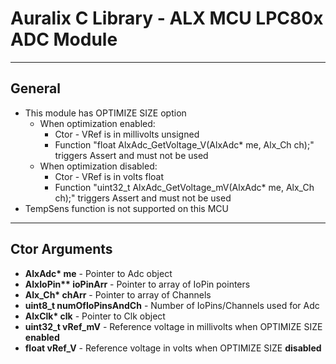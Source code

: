 # Auralix C Library - ALX MCU LPC80x ADC Module
---
## General
- This module has OPTIMIZE SIZE option
    - When optimization enabled:
        - Ctor - VRef is in millivolts unsigned
        - Function "float AlxAdc_GetVoltage_V(AlxAdc* me, Alx_Ch ch);" triggers Assert and must not be used
    - When optimization disabled:
        - Ctor - VRef is in volts float
        - Function "uint32_t AlxAdc_GetVoltage_mV(AlxAdc* me, Alx_Ch ch);" triggers Assert and must not be used
- TempSens function is not supported on this MCU

---
## Ctor Arguments
- __AlxAdc* me__ - Pointer to Adc object
- __AlxIoPin** ioPinArr__ - Pointer to array of IoPin pointers
- __Alx_Ch* chArr__ - Pointer to array of Channels
- __uint8_t numOfIoPinsAndCh__ - Number of IoPins/Channels used for Adc
- __AlxClk* clk__ - Pointer to Clk object
- __uint32_t vRef_mV__ - Reference voltage in millivolts when OPTIMIZE SIZE __enabled__
- __float vRef_V__  - Reference voltage in volts when OPTIMIZE SIZE __disabled__
